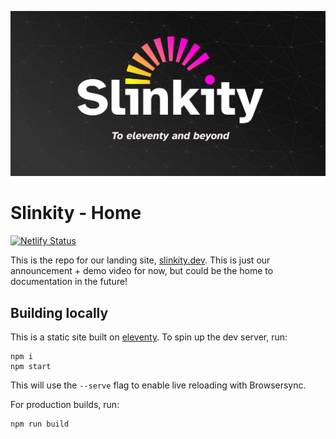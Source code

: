 ![Slinkity logo with tagline "to eleventy and beyond"](assets/og-image-banner.jpg)

# Slinkity - Home

[![Netlify Status](https://api.netlify.com/api/v1/badges/848d6eb2-f789-4f7c-9910-d4ac208f7122/deploy-status)](https://app.netlify.com/sites/eloquent-montalcini-1f5644/deploys)

This is the repo for our landing site, [slinkity.dev](https://slinkity.dev). This is just our announcement + demo video for now, but could be the home to documentation in the future!

## Building locally

This is a static site built on [eleventy](https://11ty.dev). To spin up the dev server, run:

```
npm i
npm start
```

This will use the `--serve` flag to enable live reloading with Browsersync.

For production builds, run:

```
npm run build
```